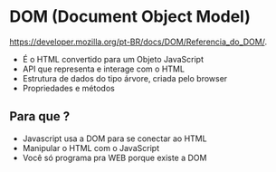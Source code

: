 # DOM (Document Object Model)

<https://developer.mozilla.org/pt-BR/docs/DOM/Referencia_do_DOM/>.

* É o HTML convertido para um Objeto JavaScript
* API que representa e interage com o HTML
* Estrutura de dados do tipo árvore, criada pelo browser
* Propriedades e métodos

## Para que ?

* Javascript usa a DOM para se conectar ao HTML
* Manipular o HTML com o JavaScript
* Você só programa pra WEB porque existe a DOM
